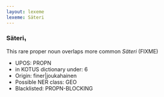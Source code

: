 ```yaml
---
layout: lexeme
lexeme: Säteri
---
```


###  Säteri₁

This rare proper noun overlaps more common *Säteri* (FIXME)
* UPOS:  PROPN
* in KOTUS dictionary under:  6
* Origin:  finer|joukahainen
* Possible NER class:  GEO
* Blacklisted:  PROPN-BLOCKING

